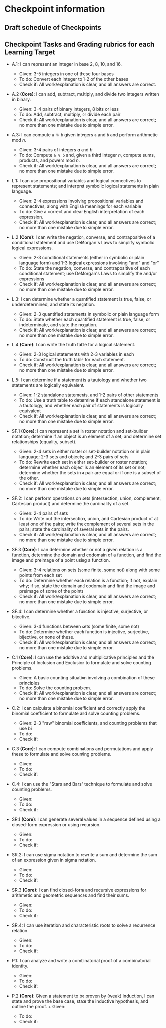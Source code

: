 # Checkpoint information

## Draft schedule of Checkpoints 

## Checkpoint Tasks and Grading rubrics for each Learning Target

+ A.1: I can represent an integer in base 2, 8, 10, and 16.
	+ Given: 3-5 integers in one of these four bases
	+ To do: Convert each integer to 1-2 of the other bases 
	+ Check if: All work/explanation is clear, and all answers are correct. 

+ A.2 **(Core)**: I can add, subtract, multiply, and divide two integers written in binary.
	+ Given: 3-4 pairs of binary integers, 8 bits or less
	+ To do: Add, subtract, multiply, or divide each pair
	+ Check if: All work/explanation is clear, and all answers are correct; no more than one mistake due to simple error. 

+ A.3: I can compute `a % b` given integers `a` and `b` and perform arithmetic mod $n$.
	+ Given: 3-4 pairs of integers $a$ and $b$
	+ To do: Compute `a % b` and, given a third integer $n$, compute sums, products, and powers mod $n$. 
	+ Check if: All work/explanation is clear, and all answers are correct; no more than one mistake due to simple error. 


+ L.1: I can use propositional variables and logical connectives to represent statements; and interpret symbolic logical statements in plain language.
	+ Given: 2-4 expressions involving propositional variables and connectives, along with English meanings for each variable
	+ To do: Give a correct and clear English interpretation of each expression. 
	+ Check if: All work/explanation is clear, and all answers are correct; no more than one mistake due to simple error. 


+ L.2 **(Core)**: I can write the negation, converse, and contrapositive of a conditional statement and use DeMorgan's Laws to simplify symbolic logical expressions.
	+ Given: 2-3 conditional statements (either in symbolic or plain language form) and 1-3 logical expressions involving "and" and "or"
	+ To do: State the negation, converse, and contrapositive of each conditional statement; use DeMorgan's Laws to simplify the and/or expressions
	+ Check if: All work/explanation is clear, and all answers are correct; no more than one mistake due to simple error. 


+ L.3: I can determine whether a quantified statement is true, false, or underdetermined, and state its negation.
	+ Given: 2-3 quantified statements in symbolic or plain language form
	+ To do: State whether each quantified statement is true, false, or indeterminate, and state the negation. 
	+ Check if: All work/explanation is clear, and all answers are correct; no more than one mistake due to simple error. 

+ L.4 **(Core)**: I can write the truth table for a logical statement.
	+ Given: 2-3 logical statements with 2-3 variables in each
	+ To do: Construct the truth table for each statement. 
	+ Check if: All work/explanation is clear, and all answers are correct; no more than one mistake due to simple error. 

+ L.5: I can determine if a statement is a tautology and whether two statements are logically equivalent.
	+ Given: 1-2 standalone statements, and 1-2 pairs of other statements
	+ To do: Use a truth table to determine if each standalone statement is a tautology, and whether each pair of statements is logically equivalent  
	+ Check if: All work/explanation is clear, and all answers are correct; no more than one mistake due to simple error. 

+ SF.1 **(Core)**: I can represent a set in roster notation and set-builder notation; determine if an object is an element of a set; and determine set relationships (equality, subset).
	+ Given: 2-4 sets in either roster or set-builder notation or in plain language; 2-3 sets and objects; and 2-3 pairs of sets
	+ To do: Rewrite each set in either set-builder or roster notation; determine whether each object is an element of its set or not; determine whether the sets in a pair are equal or if one is a subset of the other. 
	+ Check if: All work/explanation is clear, and all answers are correct; no more than one mistake due to simple error. 

+ SF.2: I can perform operations on sets (intersection, union, complement, Cartesian product) and determine the cardinality of a set.
	+ Given: 2-4 pairs of sets 
	+ To do: Write out the intersection, union, and Cartesian product of at least one of the pairs; write the complement of several sets in the pairs; state the cardinality of several sets in the pairs. 
	+ Check if: All work/explanation is clear, and all answers are correct; no more than one mistake due to simple error. 

+ SF.3 **(Core)**: I can determine whether or not a given relation is a function, determine the domain and codomain of a function, and find the image and preimage of a point using a function.
	+ Given: 3-4 relations on sets (some finite, some not) along with some points from each set
	+ To do: Determine whether each relation is a function; if not, explain why; if so, state the domain and codomain and find the image and preimage of some of the points
	+ Check if: All work/explanation is clear, and all answers are correct; no more than one mistake due to simple error. 

+ SF.4: I can determine whether a function is injective, surjective, or bijective.
	+ Given: 3-4 functions between sets (some finite, some not)
	+ To do: Determine whether each function is injective, surjective, bijective, or none of these. 
	+ Check if: All work/explanation is clear, and all answers are correct; no more than one mistake due to simple error. 

+ C.1 **(Core)**: I can use the additive and multiplicative principles and the Principle of Inclusion and Exclusion to formulate and solve counting problems.
	+ Given: A basic counting situation involving a combination of these principles
	+ To do: Solve the counting problem. 
	+ Check if: All work/explanation is clear, and all answers are correct; no more than one mistake due to simple error. 

+ C.2: I can calculate a binomial coefficient and correctly apply the binomial coefficient to formulate and solve counting problems.
	+ Given: 2-3 "raw" binomial coefficients, and counting problems that use bi
	+ To do: 
	+ Check if: 

+ C.3 **(Core)**: I can compute combinations and permutations and apply these to formulate and solve counting problems.
	+ Given: 
	+ To do: 
	+ Check if: 

+ C.4: I can use the "Stars and Bars" technique to formulate and solve counting problems.
	+ Given: 
	+ To do: 
	+ Check if: 

+ SR.1 **(Core)**: I can generate several values in a sequence defined using a closed-form expression or using recursion.
	+ Given: 
	+ To do: 
	+ Check if: 

+ SR.2: I can use sigma notation to rewrite a sum and determine the sum of an expression given in sigma notation.
	+ Given: 
	+ To do: 
	+ Check if: 

+ SR.3 **(Core)**: I can find closed-form and recursive expressions for arithmetic and geometric sequences and find their sums.
	+ Given: 
	+ To do: 
	+ Check if: 

+ SR.4: I can use iteration and characteristic roots to solve a recurrence relation.
	+ Given: 
	+ To do: 
	+ Check if: 

+ P.1: I can analyze and write a combinatorial proof of a combinatorial identity.
	+ Given: 
	+ To do: 
	+ Check if: 

+ P.2 **(Core)**: Given a statement to be proven by (weak) induction, I can state and prove the base case, state the inductive hypothesis, and outline the proof.	+ Given: 
	+ To do: 
	+ Check if: 

<!--stackedit_data:
eyJoaXN0b3J5IjpbLTQyMDM0MDg3OF19
-->